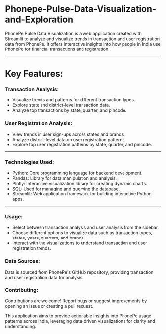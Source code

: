 # Phonepe-Pulse-Data-Visualization-and-Exploration

PhonePe Pulse Data Visualization is a web application created with Streamlit to analyze and visualize trends in transaction and user registration data from PhonePe. It offers interactive insights into how people in India use PhonePe for financial transactions and registration.

---

# Key Features:

### Transaction Analysis: 

* Visualize trends and patterns for different transaction types.
* Explore state and district-level transaction data.
* Analyze top transactions by state, quarter, and pincode.

### User Registration Analysis:

* View trends in user sign-ups across states and brands.
* Analyze district-level data on user registration patterns.
* Explore top user registration patterns by state, quarter, and pincode.

___

### Technologies Used:

* Python: Core programming language for backend development.
* Pandas: Library for data manipulation and analysis.
* Plotly: Interactive visualization library for creating dynamic charts.
* SQL: Used for managing and querying the database.
* Streamlit: Web application framework for building interactive Python apps.
---
### Usage:

* Select between transaction analysis and user analysis from the sidebar.
* Choose different options to visualize data such as transaction types, states, years, quarters, and brands.
* Interact with the visualizations to understand transaction and user registration trends.

### Data Sources:
Data is sourced from PhonePe's GitHub repository, providing transaction and user registration data for analysis.

### Contributing:
Contributions are welcome! Report bugs or suggest improvements by opening an issue or creating a pull request.

This application aims to provide actionable insights into PhonePe usage patterns across India, leveraging data-driven visualizations for clarity and understanding.
